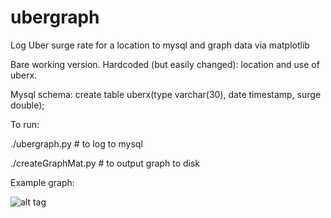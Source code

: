 # ubergraph
Log Uber surge rate for a location to mysql and graph data via matplotlib

Bare working version. Hardcoded (but easily changed): location and use of uberx.

Mysql schema: create table uberx(type varchar(30), date timestamp, surge double);

To run:

./ubergraph.py # to log to mysql

./createGraphMat.py # to output graph to disk

Example graph:

![alt tag](http://i.imgur.com/k66JjAG.jpg)

